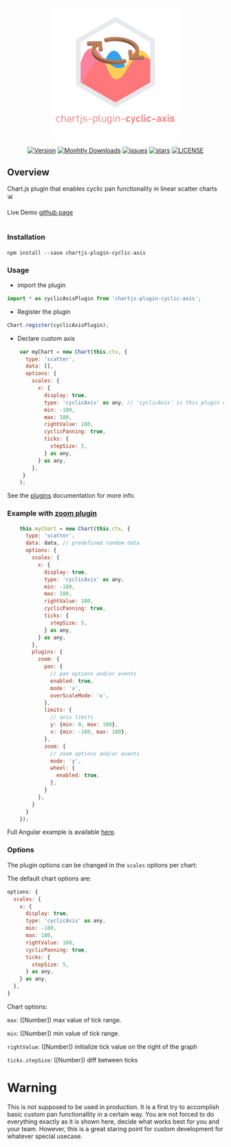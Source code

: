 <p align="center">
  <img src="https://github.com/MaorAssayag/chartjs-plugin-cyclic-axis/blob/main/assets/chartjs-cyclic-axis-logo.svg" alt="Your image title" width="300"/>
</p>

<p align="center">
  <a href="//npmjs.com/package/chartjs-plugin-cyclic-axis"><img src="https://badge.fury.io/js/chartjs-plugin-cyclic-axis.svg" alt="Version"></a>
  <a href="//npmjs.com/package/chartjs-plugin-cyclic-axis"><img src="https://img.shields.io/npm/dm/chartjs-plugin-cyclic-axis" alt="Monhtly Downloads"></a>
  <a href="https://github.com/maorassayag/chartjs-plugin-cyclic-axis/issues"><img src="https://img.shields.io/github/issues/maorassayag/chartjs-plugin-cyclic-axis" alt="issues"></a>
  <a href="https://github.com/maorassayag/chartjs-plugin-cyclic-axis"><img src="https://img.shields.io/github/stars/maorassayag/chartjs-plugin-cyclic-axis" alt="stars"></a>
  <a href="https://github.com/maorassayag/chartjs-plugin-cyclic-axis/blob/master/LICENSE"><img src="https://img.shields.io/github/license/maorassayag/chartjs-plugin-cyclic-axis" alt="LICENSE"></a>
</p>

## Overview

Chart.js plugin that enables cyclic pan functionality in linear scatter charts :bar_chart:

Live Demo [github page](https://maorassayag.github.io/chartjs-plugin-cyclic-axis/)

#
### Installation
`npm install --save chartjs-plugin-cyclic-axis`

### Usage
- import the plugin
```js
import * as cyclicAxisPlugin from 'chartjs-plugin-cyclic-axis';
```

- Register the plugin
 ```js
Chart.register(cyclicAxisPlugin);

```
- Declare custom axis
```js
    var myChart = new Chart(this.ctx, {
      type: 'scatter',
      data: [],
      options: {
        scales: {
          x: {
            display: true,
            type: 'cyclicAxis' as any, // 'cyclicAxis' is this plugin custom axis ID
            min: -180,
            max: 180,
            rightValue: 180,
            cyclicPanning: true,
            ticks: {
              stepSize: 5,
            } as any,
          } as any,
        },
     }
    );
```
See the [plugins](http://www.chartjs.org/docs/latest/developers/plugins.html) documentation for more info.

### Example with [zoom plugin](https://github.com/chartjs/chartjs-plugin-zoom) 
```js
    this.myChart = new Chart(this.ctx, {
      type: 'scatter',
      data: data, // predefined random data
      options: {
        scales: {
          x: {
            display: true,
            type: 'cyclicAxis' as any,
            min: -180,
            max: 180,
            rightValue: 180,
            cyclicPanning: true,
            ticks: {
              stepSize: 5,
            } as any,
          } as any,
        },
        plugins: {
          zoom: {
            pan: {
              // pan options and/or events
              enabled: true,
              mode: 'x',
              overScaleMode: 'x',
            },
            limits: {
              // axis limits
              y: {min: 0, max: 100},
              x: {min: -180, max: 180},
            },
            zoom: {
              // zoom options and/or events
              mode: 'y',
              wheel: {
                enabled: true,
              },
            }
          },
        }
      }
    });
```
Full Angular example is available [here](https://github.com/MaorAssayag/chartjs-plugin-cyclic-axis/tree/main/cyclic-example).

### Options
The plugin options can be changed in the `scales` options per chart:

The default chart options are:

```js
options: {
  scales: {
    x: {
      display: true,
      type: 'cyclicAxis' as any,
      min: -180,
      max: 180,
      rightValue: 180,
      cyclicPanning: true,
      ticks: {
        stepSize: 5,
      } as any,
    } as any,
  },
}
```

Chart options:

`max`: ([Number]) max value of tick range.

`min`: ([Number]) min value of tick range.

`rightValue`: ([Number]) initialize tick value on the right of the graph

`ticks.stepSize`: ([Number]) diff between ticks

# Warning

This is not supposed to be used in production. It is a first try to accomplish basic custom pan functionallity in a certain way. You are not forced to do everything exactly as it is shown here, decide what works best for you and your team.
However, this is a great staring point for custom development for whatever special usecase.
